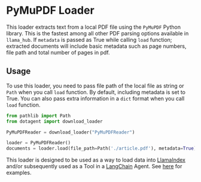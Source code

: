 # PyMuPDF Loader

This loader extracts text from a local PDF file using the `PyMuPDF` Python library. This is the fastest among all other PDF parsing options available in `llama_hub`. If `metadata` is passed as True while calling `load` function; extracted documents will include basic metadata such as page numbers, file path and total number of pages in pdf.

## Usage

To use this loader, you need to pass file path of the local file as string or `Path` when you call `load` function. By default, including metadata is set to True. You can also pass extra information in a `dict` format when you call `load` function.

```python
from pathlib import Path
from dotagent import download_loader

PyMuPDFReader = download_loader("PyMuPDFReader")

loader = PyMuPDFReader()
documents = loader.load(file_path=Path('./article.pdf'), metadata=True)
```

This loader is designed to be used as a way to load data into [LlamaIndex](https://github.com/jerryjliu/gpt_index/tree/main/gpt_index) and/or subsequently used as a Tool in a [LangChain](https://github.com/hwchase17/langchain) Agent. See [here](https://github.com/emptycrown/llama-hub/tree/main) for examples.
